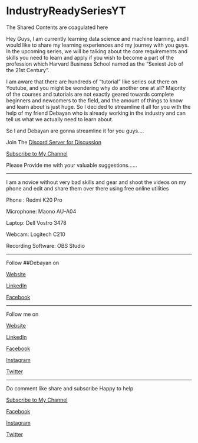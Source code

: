 # IndustryReadySeriesYT
The Shared Contents are coagulated here

Hey Guys, 
I am currently learning data science and machine learning, and I would like to share my learning experiences and my journey with you guys. In the upcoming series, we will be talking about the core requirements and skills you need to learn and apply if you wish to become a part of the profession which Harvard Business School named as the “Sexiest Job of the 21st Century”. 

I am aware that there are hundreds of “tutorial” like series out there on Youtube, and you might be wondering why do another one at all? Majority of the courses and tutorials are not exactly geared towards complete beginners and newcomers to the field, and the amount of things to know and learn about is just huge. So I decided to streamline it all for you with the help of my friend Debayan who is already working in the industry and can tell us what we actually need to learn about. 

So I and Debayan are gonna streamline it for you guys….

Join The [Discord Server for Discussion](https://discord.gg/RMgwEsq)

[Subscribe to My Channel](https://www.youtube.com/c/SubhraTheGeek)





Please Provide me with your valuable suggestions...…



----------------------------------------------------------------------------------------------------------------------------

I am a novice without very bad skills and gear and shoot the videos on my phone and edit and share them over there using free online utilities

Phone : Redmi K20 Pro

Microphone: Maono AU-A04

Laptop: Dell Vostro 3478

Webcam: Logitech C210

Recording Software: OBS Studio


---------------------------------------------------------------------------------------------------------------------------
Follow ##Debayan on

[Website](https://dexter1618.github.io)

[LinkedIn](https://www.linkedin.com/in/dexter1618/)

[Facebook](https://www.facebook.com/Dexter1618/)

---------------------------------------------------------------------------------------------------------------------------
Follow me on

[Website](https://s2kthegeek.github.io)

[LinkedIn](https://www.linkedin.com/in/subhrasamirk97/)

[Facebook](https://www.facebook.com/subhrasamirk/)

[Instagram](https://www.instagram.com/s2k_thegeek/)

[Twitter](https://twitter.com/SUBHRA_THEGEEK)

---------------------------------------------------------------------------------------------------------------------------

Do comment like share and subscribe
Happy to help

[Subscribe to My Channel](https://www.youtube.com/channel/UCO3ES2brpzn1a0v-rGjYRrg)

[Facebook](https://www.facebook.com/subhrasamirk/)

[Instagram](https://www.instagram.com/s2k_thegeek/)

[Twitter](https://twitter.com/SUBHRA_THEGEEK)
